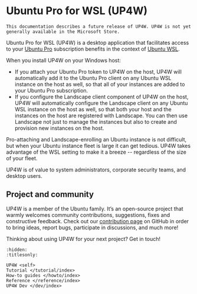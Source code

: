 # Ubuntu Pro for WSL (UP4W)
```{note}
This documentation describes a future release of UP4W. UP4W is not yet generally available in the Microsoft Store.
```



Ubuntu Pro for WSL (UP4W) is a desktop application that facilitates access to your [Ubuntu Pro]( https://ubuntu.com/pro) subscription benefits in the context of [Ubuntu WSL](https://canonical-ubuntu-wsl.readthedocs-hosted.com/en/latest/).

When you install UP4W on your Windows host:

- If you attach your Ubuntu Pro token to UP4W on the host, UP4W will automatically add it to the Ubuntu Pro client on any Ubuntu WSL instance on the host as well, so that all of your instances are added to your Ubuntu Pro subscription.
- If you configure the Landscape client component of UP4W on the host, UP4W will automatically configure the Landscape client on any Ubuntu WSL instance on the host as well, so that both your host and the instances on the host are registered with Landscape. You can then use Landscape not just to manage the instances but also to create and provision new instances on the host.

Pro-attaching and Landscape-enrolling an Ubuntu instance is not difficult, but when your Ubuntu instance fleet is large it can get tedious.  UP4W takes advantage of the WSL setting to make it a breeze -- regardless of the size of your fleet.

UP4W is of value to system administrators, corporate security teams, and desktop users.

## Project and community

UP4W is a member of the Ubuntu family. It’s an open-source project that warmly welcomes community contributions, suggestions, fixes and constructive feedback. Check out our [contribution page](https://github.com/canonical/ubuntu-pro-for-wsl/blob/main/CONTRIBUTING.md) on GitHub in order to bring ideas, report bugs, participate in discussions, and much more!

Thinking about using UP4W for your next project? Get in touch!

```{toctree}
:hidden:
:titlesonly:

UP4W <self>
Tutorial </tutorial/index>
How-to guides </howto/index>
Reference </reference/index>
UP4W Dev </dev/index>
```
